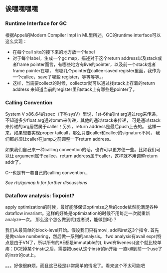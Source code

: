 
诶嘿嘿嘿嘿
----------

### Runtime Interface for GC

根据Appel的Modern Compiler Impl in ML里所述，GC的runtime interface可以这么实现：

- 在每个call site的接下来的地方放一个label
- 对于每个label，生成一个gc map，描述对于这个return address以及stack或者frame
pointer而言，有哪些地方有live的pointer，以及前一个stack或者frame pointer在哪，
有哪几个pointer在callee-saved register里面，我作为一个callee，save了哪些
register，等等等等。。
- 这样，当需要collect的时候，collector就可以通过找stack上存着的return address
来知道当前的register里和stack上有哪些是pointer了。

### Calling Convention

System V x86\_64的spec（下称sysV）里说，1st-6th的int arg通过reg来传递，
不知道多少float arg通过xmm来传递，其他的通过stack来传递，
可是通过stack来传递的arg居然属于caller！另外，return address是最后push上去的。
这样一来，如果想要实现proper tailcall，那么只要caller和callee的signature不同，
我们都必须让caller在jump之前调整一下return address。

如果我们自己来一种calling convention的话，也许可以更方便一些。比如我们可以让
argument属于callee，return address属于caller，这样就不用调整return addr了。

C--也是有一套自己的calling convention...

_See rts/gcmap.h for further discussions_

### Dataflow analysis: fixpoint?

apply optimization的时候，最好能够保证optimize之后的code依然能满足各种dataflow
invariant。这样的好处是optimization的时候不用每走一次就重新analyze一次。
那么这个怎么做到呢(或者说，能做到吗)？

我们从最简单的block-level开始。假设我们只有movi, add和ret这3个指令.
首先是做value numbering，然后做一系列的analysis。
fwd analysis有avail expr(特点是由于VN了，所以所有的AE都是immutable的),
bwd有liveness(这个就比较单疼：DCE掉某个instr之后，需要把use从这个instr的in开始
一直kill到前一个use了的instr的out上。

。。。好像很麻烦，而且这已经是非常简单的情况了。看来这个不太可能吧
